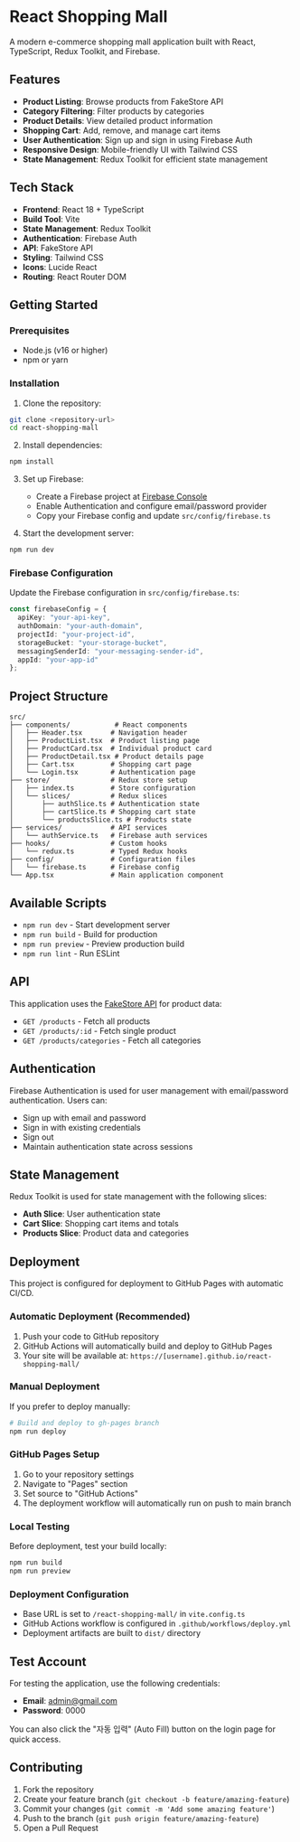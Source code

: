 # React Shopping Mall

A modern e-commerce shopping mall application built with React, TypeScript, Redux Toolkit, and Firebase.

## Features

- **Product Listing**: Browse products from FakeStore API
- **Category Filtering**: Filter products by categories
- **Product Details**: View detailed product information
- **Shopping Cart**: Add, remove, and manage cart items
- **User Authentication**: Sign up and sign in using Firebase Auth
- **Responsive Design**: Mobile-friendly UI with Tailwind CSS
- **State Management**: Redux Toolkit for efficient state management

## Tech Stack

- **Frontend**: React 18 + TypeScript
- **Build Tool**: Vite
- **State Management**: Redux Toolkit
- **Authentication**: Firebase Auth
- **API**: FakeStore API
- **Styling**: Tailwind CSS
- **Icons**: Lucide React
- **Routing**: React Router DOM

## Getting Started

### Prerequisites

- Node.js (v16 or higher)
- npm or yarn

### Installation

1. Clone the repository:
```bash
git clone <repository-url>
cd react-shopping-mall
```

2. Install dependencies:
```bash
npm install
```

3. Set up Firebase:
   - Create a Firebase project at [Firebase Console](https://console.firebase.google.com/)
   - Enable Authentication and configure email/password provider
   - Copy your Firebase config and update `src/config/firebase.ts`

4. Start the development server:
```bash
npm run dev
```

### Firebase Configuration

Update the Firebase configuration in `src/config/firebase.ts`:

```typescript
const firebaseConfig = {
  apiKey: "your-api-key",
  authDomain: "your-auth-domain",
  projectId: "your-project-id",
  storageBucket: "your-storage-bucket",
  messagingSenderId: "your-messaging-sender-id",
  appId: "your-app-id"
};
```

## Project Structure

```
src/
├── components/           # React components
│   ├── Header.tsx       # Navigation header
│   ├── ProductList.tsx  # Product listing page
│   ├── ProductCard.tsx  # Individual product card
│   ├── ProductDetail.tsx # Product details page
│   ├── Cart.tsx         # Shopping cart page
│   └── Login.tsx        # Authentication page
├── store/               # Redux store setup
│   ├── index.ts         # Store configuration
│   └── slices/          # Redux slices
│       ├── authSlice.ts # Authentication state
│       ├── cartSlice.ts # Shopping cart state
│       └── productsSlice.ts # Products state
├── services/            # API services
│   └── authService.ts   # Firebase auth services
├── hooks/               # Custom hooks
│   └── redux.ts         # Typed Redux hooks
├── config/              # Configuration files
│   └── firebase.ts      # Firebase config
└── App.tsx              # Main application component
```

## Available Scripts

- `npm run dev` - Start development server
- `npm run build` - Build for production
- `npm run preview` - Preview production build
- `npm run lint` - Run ESLint

## API

This application uses the [FakeStore API](https://fakestoreapi.com/) for product data:

- `GET /products` - Fetch all products
- `GET /products/:id` - Fetch single product
- `GET /products/categories` - Fetch all categories

## Authentication

Firebase Authentication is used for user management with email/password authentication. Users can:

- Sign up with email and password
- Sign in with existing credentials
- Sign out
- Maintain authentication state across sessions

## State Management

Redux Toolkit is used for state management with the following slices:

- **Auth Slice**: User authentication state
- **Cart Slice**: Shopping cart items and totals
- **Products Slice**: Product data and categories

## Deployment

This project is configured for deployment to GitHub Pages with automatic CI/CD.

### Automatic Deployment (Recommended)

1. Push your code to GitHub repository
2. GitHub Actions will automatically build and deploy to GitHub Pages
3. Your site will be available at: `https://[username].github.io/react-shopping-mall/`

### Manual Deployment

If you prefer to deploy manually:

```bash
# Build and deploy to gh-pages branch
npm run deploy
```

### GitHub Pages Setup

1. Go to your repository settings
2. Navigate to "Pages" section
3. Set source to "GitHub Actions"
4. The deployment workflow will automatically run on push to main branch

### Local Testing

Before deployment, test your build locally:

```bash
npm run build
npm run preview
```

### Deployment Configuration

- Base URL is set to `/react-shopping-mall/` in `vite.config.ts`
- GitHub Actions workflow is configured in `.github/workflows/deploy.yml`
- Deployment artifacts are built to `dist/` directory

## Test Account

For testing the application, use the following credentials:

- **Email**: admin@gmail.com
- **Password**: 0000

You can also click the "자동 입력" (Auto Fill) button on the login page for quick access.

## Contributing

1. Fork the repository
2. Create your feature branch (`git checkout -b feature/amazing-feature`)
3. Commit your changes (`git commit -m 'Add some amazing feature'`)
4. Push to the branch (`git push origin feature/amazing-feature`)
5. Open a Pull Request
